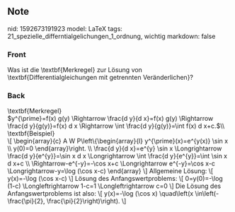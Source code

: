 ## Note
nid: 1592673191923
model: LaTeX
tags: 21_spezielle_differntialgelichungen_1_ordnung, wichtig
markdown: false

### Front
Was ist die \textbf{Merkregel} zur Lösung von \textbf{Differentialgleichungen mit getrennten Veränderlichen}?

### Back
<div>\textbf{Merkregel}</div><div>
</div>$y^{\prime}=f(x) g(y) \Rightarrow \frac{d y}{d x}=f(x) g(y) \Rightarrow \frac{d y}{g(y)}=f(x) d x \Rightarrow \int \frac{d y}{g(y)}=\int f(x) d x+c.$\\<div>
<div>
</div><div>\textbf{Beispiel}</div><div>
</div><div>\[
\begin{array}{c}
A W P\left\{\begin{array}{l}
y^{\prime}(x)=e^{y(x)} \sin x \\
y(0)=0
\end{array}\right. \\
\frac{d y}{d x}=e^{y} \sin x \Longrightarrow \frac{d y}{e^{y}}=\sin x d x \Longrightarrow \int \frac{d y}{e^{y}}=\int \sin x d x+c \\
\Rightarrow-e^{-y}=-\cos x+c \Longrightarrow e^{-y}=\cos x-c \Longrightarrow-y=\log (\cos x-c)
\end{array}
\]
Allgemeine Lösung:
\[
y(x)=-\log (\cos x-c)
\]
Lösung des Anfangswertproblems:
\[
0=y(0)=-\log (1-c) \Longleftrightarrow 1-c=1 \Longleftrightarrow c=0
\]
Die Lösung des Anfangswertproblems ist also:
\[
y(x)=-\log (\cos x) \quad\left(x \in\left(-\frac{\pi}{2}, \frac{\pi}{2}\right)\right).
\]
</div></div>
